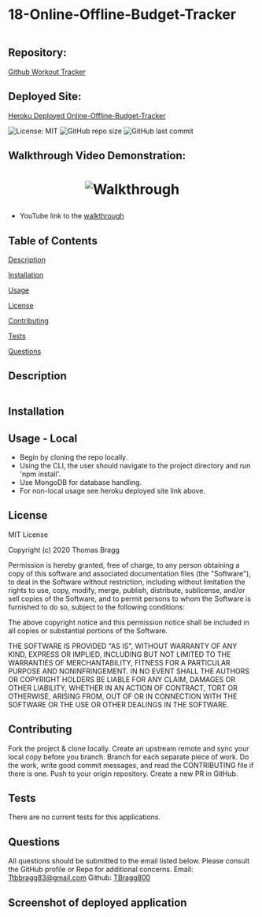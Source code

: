 # 18-Online-Offline-Budget-Tracker
![]()
##  Repository: 
[Github Workout Tracker](https://github.com/TBragg800/18-Online-Offline-Budget-Tracker)

##  Deployed Site:
[Heroku Deployed Online-Offline-Budget-Tracker]()

![License: MIT](https://img.shields.io/badge/License-MIT-brightgreen.svg)
![GitHub repo size](https://img.shields.io/github/repo-size/TBragg800/18-Online-Offline-Budget-Tracker)
![GitHub last commit](https://img.shields.io/github/last-commit/TBragg800/18-Online-Offline-Budget-Tracker)

## Walkthrough Video Demonstration: 
# <p align="center">![Walkthrough]()</p>
* YouTube link to the 
[walkthrough]()

## Table of Contents
  [Description](#Description)

  [Installation](#Installation)

  [Usage](#Usage)

  [License](#License)

  [Contributing](#Contributing)

  [Tests](#Tests)

  [Questions](#Questions)
  
## Description
 

![]()
## Installation


## Usage - Local
* Begin by cloning the repo locally.
* Using the CLI, the user should navigate to the project directory and run 'npm install'.
* Use MongoDB for database handling.
* For non-local usage see heroku deployed site link above.

## License
  MIT License

Copyright (c) 2020 Thomas Bragg

Permission is hereby granted, free of charge, to any person obtaining a copy
of this software and associated documentation files (the "Software"), to deal
in the Software without restriction, including without limitation the rights
to use, copy, modify, merge, publish, distribute, sublicense, and/or sell
copies of the Software, and to permit persons to whom the Software is
furnished to do so, subject to the following conditions:

The above copyright notice and this permission notice shall be included in all
copies or substantial portions of the Software.

THE SOFTWARE IS PROVIDED "AS IS", WITHOUT WARRANTY OF ANY KIND, EXPRESS OR
IMPLIED, INCLUDING BUT NOT LIMITED TO THE WARRANTIES OF MERCHANTABILITY,
FITNESS FOR A PARTICULAR PURPOSE AND NONINFRINGEMENT. IN NO EVENT SHALL THE
AUTHORS OR COPYRIGHT HOLDERS BE LIABLE FOR ANY CLAIM, DAMAGES OR OTHER
LIABILITY, WHETHER IN AN ACTION OF CONTRACT, TORT OR OTHERWISE, ARISING FROM,
OUT OF OR IN CONNECTION WITH THE SOFTWARE OR THE USE OR OTHER DEALINGS IN THE
SOFTWARE.

## Contributing
  Fork the project & clone locally. Create an upstream remote and sync your local copy before you branch. Branch for each separate piece of work. Do the work, write good commit messages, and read the CONTRIBUTING file if there is one. Push to your origin repository. Create a new PR in GitHub.

## Tests
  There are no current tests for this applications.

## Questions
  All questions should be submitted to the email listed below. Please consult the GitHub profile or Repo for additional concerns. 
  Email: Ttbbragg83@gmail.com
  Github: [TBragg800](http://github.com/TBragg800)

## Screenshot of deployed application
# <p align="center">![]()</p>